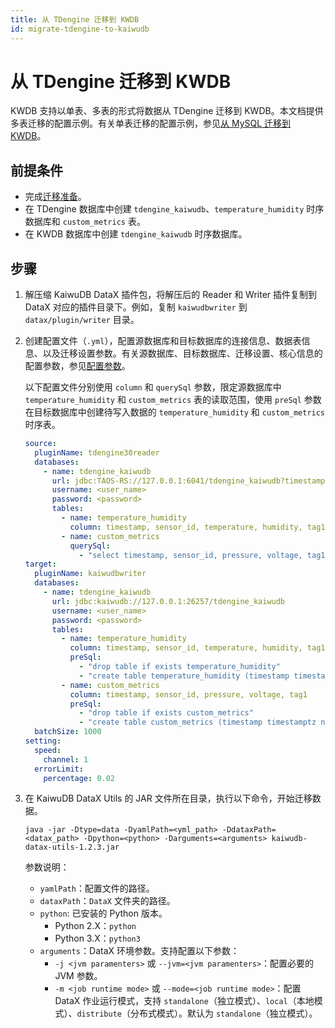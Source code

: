 ```yaml
---
title: 从 TDengine 迁移到 KWDB
id: migrate-tdengine-to-kaiwudb
---
```


# 从 TDengine 迁移到 KWDB

KWDB 支持以单表、多表的形式将数据从 TDengine 迁移到 KWDB。本文档提供多表迁移的配置示例。有关单表迁移的配置示例，参见[从 MySQL 迁移到 KWDB](./migrate-mysql-to-kaiwudb.md#单表迁移)。

## 前提条件

- 完成[迁移准备](../before-migration.md)。
- 在 TDengine 数据库中创建 `tdengine_kaiwudb`、`temperature_humidity` 时序数据库和 `custom_metrics` 表。
- 在 KWDB 数据库中创建 `tdengine_kaiwudb` 时序数据库。

## 步骤

1. 解压缩 KaiwuDB DataX 插件包，将解压后的 Reader 和 Writer 插件复制到 DataX 对应的插件目录下。例如，复制 `kaiwudbwriter` 到 `datax/plugin/writer` 目录。
2. 创建配置文件（`.yml`），配置源数据库和目标数据库的连接信息、数据表信息、以及迁移设置参数。有关源数据库、目标数据库、迁移设置、核心信息的配置参数，参见[配置参数](../config-params.md)。

    以下配置文件分别使用 `column` 和 `querySql` 参数，限定源数据库中 `temperature_humidity` 和 `custom_metrics` 表的读取范围，使用 `preSql` 参数在目标数据库中创建待写入数据的 `temperature_humidity` 和 `custom_metrics` 时序表。

    ```yaml ts{10,12-13,24-31}
    source:
      pluginName: tdengine30reader
      databases:
        - name: tdengine_kaiwudb
          url: jdbc:TAOS-RS://127.0.0.1:6041/tdengine_kaiwudb?timestampFormat=STRING&timezone=Asia%2FShanghai
          username: <user_name>
          password: <password>
          tables:
            - name: temperature_humidity
              column: timestamp, sensor_id, temperature, humidity, tag1
            - name: custom_metrics
              querySql:
                - "select timestamp, sensor_id, pressure, voltage, tag1 from custom_metrics"
    target:
      pluginName: kaiwudbwriter
      databases:
        - name: tdengine_kaiwudb
          url: jdbc:kaiwudb://127.0.0.1:26257/tdengine_kaiwudb
          username: <user_name>
          password: <password>
          tables:
            - name: temperature_humidity
              column: timestamp, sensor_id, temperature, humidity, tag1
              preSql:
                - "drop table if exists temperature_humidity"
                - "create table temperature_humidity (timestamp timestamptz not null, sensor_id int, temperature float, humidity float) tags (tag1 int not null) primary tags (tag1)"
            - name: custom_metrics
              column: timestamp, sensor_id, pressure, voltage, tag1
              preSql:
                - "drop table if exists custom_metrics"
                - "create table custom_metrics (timestamp timestamptz not null, sensor_id int, pressure float, voltage float) tags (tag1 int not null) primary tags (tag1)"
      batchSize: 1000
    setting:
      speed:
        channel: 1
      errorLimit:
        percentage: 0.02
    ```

3. 在 KaiwuDB DataX Utils 的 JAR 文件所在目录，执行以下命令，开始迁移数据。

    ```shell
    java -jar -Dtype=data -DyamlPath=<yml_path> -DdataxPath=<datax_path> -Dpython=<python> -Darguments=<arguments> kaiwudb-datax-utils-1.2.3.jar
    ```

    参数说明：
    - `yamlPath`：配置文件的路径。
    - `dataxPath`：`DataX` 文件夹的路径。
    - `python`: 已安装的 Python 版本。
      - Python 2.X：`python`
      - Python 3.X：`python3`
    - `arguments`：DataX 环境参数。支持配置以下参数：
      - `-j <jvm paramenters>` 或 `--jvm=<jvm paramenters>`：配置必要的 JVM 参数。
      - `-m <job runtime mode>` 或 `--mode=<job runtime mode>`：配置 DataX 作业运行模式，支持 `standalone`（独立模式）、`local`（本地模式）、`distribute`（分布式模式）。默认为 `standalone`（独立模式）。

